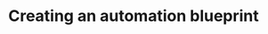 ---
title: "Creating an automation blueprint"
description: "Tutorial on creating an automation blueprint."
---